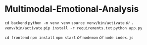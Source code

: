# Multimodal-Emotional-Analysis

`cd backend`
`python -m venv venv`
`source venv/bin/activate` *or* `. venv/bin/activate`
`pip install -r requirements.txt`
`python app.py`

`cd frontend`
`npm install`
`npm start` *or* `nodemon` *or* `node index.js`